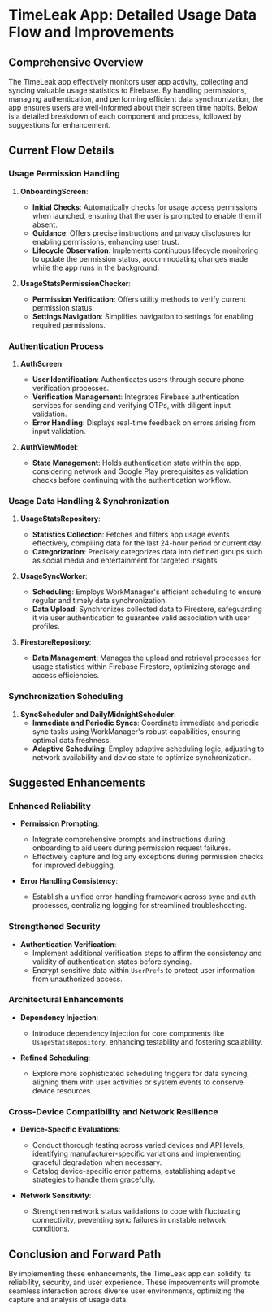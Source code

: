# TimeLeak App: Detailed Usage Data Flow and Improvements

## Comprehensive Overview

The TimeLeak app effectively monitors user app activity, collecting and syncing valuable usage statistics to Firebase. By handling permissions, managing authentication, and performing efficient data synchronization, the app ensures users are well-informed about their screen time habits. Below is a detailed breakdown of each component and process, followed by suggestions for enhancement.

## Current Flow Details

### Usage Permission Handling

1. **OnboardingScreen**:
   - **Initial Checks**: Automatically checks for usage access permissions when launched, ensuring that the user is prompted to enable them if absent.
   - **Guidance**: Offers precise instructions and privacy disclosures for enabling permissions, enhancing user trust.
   - **Lifecycle Observation**: Implements continuous lifecycle monitoring to update the permission status, accommodating changes made while the app runs in the background.

2. **UsageStatsPermissionChecker**:
   - **Permission Verification**: Offers utility methods to verify current permission status.
   - **Settings Navigation**: Simplifies navigation to settings for enabling required permissions.

### Authentication Process

1. **AuthScreen**:
   - **User Identification**: Authenticates users through secure phone verification processes.
   - **Verification Management**: Integrates Firebase authentication services for sending and verifying OTPs, with diligent input validation.
   - **Error Handling**: Displays real-time feedback on errors arising from input validation.

2. **AuthViewModel**:
   - **State Management**: Holds authentication state within the app, considering network and Google Play prerequisites as validation checks before continuing with the authentication workflow.

### Usage Data Handling & Synchronization

1. **UsageStatsRepository**:
   - **Statistics Collection**: Fetches and filters app usage events effectively, compiling data for the last 24-hour period or current day.
   - **Categorization**: Precisely categorizes data into defined groups such as social media and entertainment for targeted insights.

2. **UsageSyncWorker**:
   - **Scheduling**: Employs WorkManager's efficient scheduling to ensure regular and timely data synchronization.
   - **Data Upload**: Synchronizes collected data to Firestore, safeguarding it via user authentication to guarantee valid association with user profiles.

3. **FirestoreRepository**:
   - **Data Management**: Manages the upload and retrieval processes for usage statistics within Firebase Firestore, optimizing storage and access efficiencies.

### Synchronization Scheduling

1. **SyncScheduler and DailyMidnightScheduler**:
   - **Immediate and Periodic Syncs**: Coordinate immediate and periodic sync tasks using WorkManager's robust capabilities, ensuring optimal data freshness.
   - **Adaptive Scheduling**: Employ adaptive scheduling logic, adjusting to network availability and device state to optimize synchronization.

## Suggested Enhancements

### Enhanced Reliability

- **Permission Prompting**:
  - Integrate comprehensive prompts and instructions during onboarding to aid users during permission request failures.
  - Effectively capture and log any exceptions during permission checks for improved debugging.

- **Error Handling Consistency**:
  - Establish a unified error-handling framework across sync and auth processes, centralizing logging for streamlined troubleshooting.

### Strengthened Security

- **Authentication Verification**:
  - Implement additional verification steps to affirm the consistency and validity of authentication states before syncing.
  - Encrypt sensitive data within `UserPrefs` to protect user information from unauthorized access.

### Architectural Enhancements

- **Dependency Injection**:
  - Introduce dependency injection for core components like `UsageStatsRepository`, enhancing testability and fostering scalability.

- **Refined Scheduling**:
  - Explore more sophisticated scheduling triggers for data syncing, aligning them with user activities or system events to conserve device resources.

### Cross-Device Compatibility and Network Resilience

- **Device-Specific Evaluations**:
  - Conduct thorough testing across varied devices and API levels, identifying manufacturer-specific variations and implementing graceful degradation when necessary.
  - Catalog device-specific error patterns, establishing adaptive strategies to handle them gracefully.

- **Network Sensitivity**:
  - Strengthen network status validations to cope with fluctuating connectivity, preventing sync failures in unstable network conditions.

## Conclusion and Forward Path

By implementing these enhancements, the TimeLeak app can solidify its reliability, security, and user experience. These improvements will promote seamless interaction across diverse user environments, optimizing the capture and analysis of usage data.

